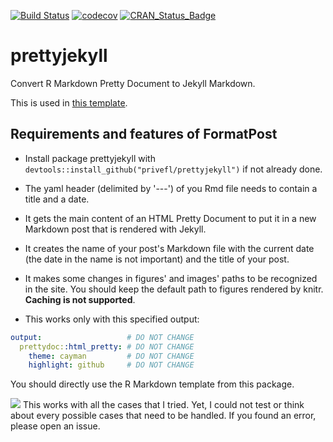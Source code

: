 [![Build Status](https://travis-ci.org/privefl/prettyjekyll.svg?branch=master)](https://travis-ci.org/privefl/prettyjekyll) [![codecov](https://codecov.io/gh/privefl/prettyjekyll/branch/master/graph/badge.svg)](https://codecov.io/gh/privefl/prettyjekyll)
[![CRAN\_Status\_Badge](http://www.r-pkg.org/badges/version/prettyjekyll)](https://cran.r-project.org/package=prettyjekyll)

prettyjekyll
============

Convert R Markdown Pretty Document to Jekyll Markdown.

This is used in [this template](https://github.com/privefl/jekyll-now-r-template).

Requirements and features of FormatPost
---------------------------------------

-   Install package prettyjekyll with `devtools::install_github("privefl/prettyjekyll")` if not already done.
-   The yaml header (delimited by '---') of you Rmd file needs to contain a title and a date.

-   It gets the main content of an HTML Pretty Document to put it in a new Markdown post that is rendered with Jekyll.
-   It creates the name of your post's Markdown file with the current date (the date in the name is not important) and the title of your post.
-   It makes some changes in figures' and images' paths to be recognized in the site. You should keep the default path to figures rendered by knitr. **Caching is not supported**.
-   This works only with this specified output:

``` yml
output:                   # DO NOT CHANGE
  prettydoc::html_pretty: # DO NOT CHANGE
    theme: cayman         # DO NOT CHANGE
    highlight: github     # DO NOT CHANGE
```

You should directly use the R Markdown template from this package.

![](https://cdn2.iconfinder.com/data/icons/freecns-cumulus/32/519791-101_Warning-128.png) This works with all the cases that I tried. Yet, I could not test or think about every possible cases that need to be handled. If you found an error, please open an issue.

